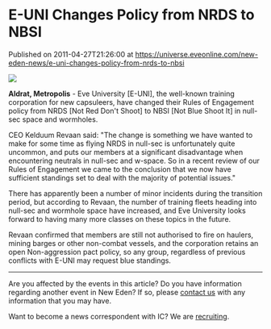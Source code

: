 # E-UNI Changes Policy from NRDS to NBSI
Published on 2011-04-27T21:26:00 at https://universe.eveonline.com/new-eden-news/e-uni-changes-policy-from-nrds-to-nbsi

![](http://www.eve-ic.net/media/assets/icarticlebanner.png)  
  
 **Aldrat, Metropolis** \- Eve University [E-UNI], the well-known training corporation for new capsuleers, have changed their Rules of Engagement policy from NRDS [Not Red Don't Shoot] to NBSI [Not Blue Shoot It] in null-sec space and wormholes.   
  
CEO Kelduum Revaan said: "The change is something we have wanted to make for some time as flying NRDS in null-sec is unfortunately quite uncommon, and puts our members at a significant disadvantage when encountering neutrals in null-sec and w-space. So in a recent review of our Rules of Engagement we came to the conclusion that we now have sufficient standings set to deal with the majority of potential issues."   
  
There has apparently been a number of minor incidents during the transition period, but according to Revaan, the number of training fleets heading into null-sec and wormhole space have increased, and Eve University looks forward to having many more classes on these topics in the future.   
  
Revaan confirmed that members are still not authorised to fire on haulers, mining barges or other non-combat vessels, and the corporation retains an open Non-aggression pact policy, so any group, regardless of previous conflicts with E-UNI may request blue standings.

* * *

Are you affected by the events in this article? Do you have information regarding another event in New Eden? If so, please [contact us](http://www.eveonline.com/news.asp?a=submitrp) with any information that you may have.  
  
Want to become a news correspondent with IC? We are [recruiting](http://www.eveonline.com/isd.asp).
